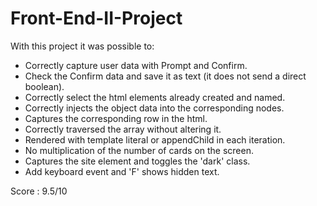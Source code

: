 # Front-End-II-Project

With this project it was possible to:

- Correctly capture user data with Prompt and Confirm.
- Check the Confirm data and save it as text (it does not send a direct boolean).
- Correctly select the html elements already created and named.
- Correctly injects the object data into the corresponding nodes.
- Captures the corresponding row in the html.
- Correctly traversed the array without altering it.
- Rendered with template literal or appendChild in each iteration.
- No multiplication of the number of cards on the screen.
- Captures the site element and toggles the 'dark' class.
- Add keyboard event and 'F' shows hidden text.

Score : 9.5/10
